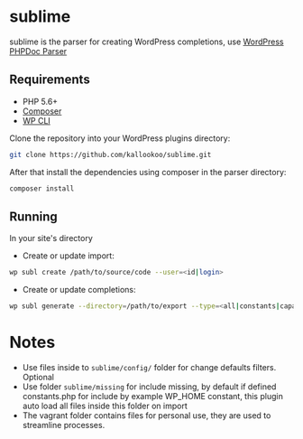 # sublime

sublime is the parser for creating WordPress completions, use [WordPress PHPDoc Parser](https://github.com/WordPress/phpdoc-parser)

## Requirements
* PHP 5.6+
* [Composer](https://getcomposer.org/)
* [WP CLI](http://wp-cli.org/)

Clone the repository into your WordPress plugins directory:

```bash
git clone https://github.com/kallookoo/sublime.git
```

After that install the dependencies using composer in the parser directory:

```bash
composer install
```

## Running

In your site's directory

* Create or update import:

```bash
wp subl create /path/to/source/code --user=<id|login>
```

* Create or update completions:

```bash
wp subl generate --directory=/path/to/export --type=<all|constants|capabilities|functions|hooks|actions|filters|classes>
```

# Notes

* Use files inside to `sublime/config/` folder for change defaults filters. Optional
* Use folder `sublime/missing` for include missing, by default if defined constants.php for include by example WP_HOME constant, this plugin auto load all files inside this folder on import
* The vagrant folder contains files for personal use, they are used to streamline processes.